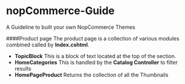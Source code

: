 # nopCommerce-Guide
A Guideline to built your own NopCommerce Themes


####Product page
The product page is a collection of various modules combined called by **Index.cshtml**.

* **TopicBlock** This is a block of text located at the top of the section.
* **HomeCategories** This is handled by the **Catalog Controller** to filter results
* **HomePageProduct** Returns the collection of all the Thumbnails
